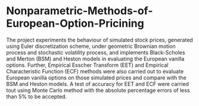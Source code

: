 # Nonparametric-Methods-of-European-Option-Pricining
The project experiments the behaviour of simulated stock prices, generated using Euler discretization scheme, under geometric Brownian 
motion process and stochastic volatility process, and implements Black-Scholes and Merton (BSM) and Heston models in evaluating the 
European vanilla options. Further, Empirical Esscher Transform (EET) and Empirical Characteristic Function (ECF) methods were also carried 
out to evaluate European vanilla options on those simulated prices and compare with the BSM and Heston models. A test of accuracy for EET
and ECF were carried tout using Monte Carlo method with the absolute percentage errors of less than 5% to be accepted. 

